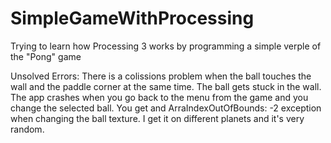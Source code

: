 # SimpleGameWithProcessing
Trying to learn how Processing 3 works by programming a simple verple of the "Pong" game


Unsolved Errors:
	There is a colissions problem when the ball touches the wall and the 
	paddle corner at the same time. The ball gets stuck in the wall.
	The app crashes when you go back to the menu from the game and you change
	the selected ball. You get and ArraIndexOutOfBounds: -2 exception when 
	changing the ball texture. I get it on different planets and it's very random.
